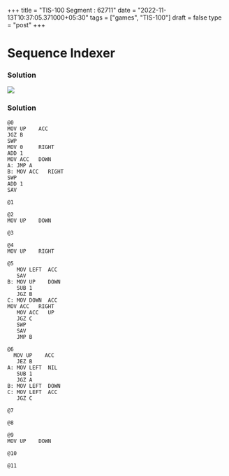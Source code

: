 +++
title = "TIS-100 Segment : 62711"
date = "2022-11-13T10:37:05.371000+05:30"
tags = ["games", "TIS-100"]
draft = false
type = "post"
+++

# Sequence Indexer

### Solution

![](/images/games/tis-100/segment/62711/1.png) 

### Solution

```
@0
MOV UP    ACC
JGZ B
SWP
MOV 0     RIGHT
ADD 1
MOV ACC   DOWN
A: JMP A
B: MOV ACC   RIGHT
SWP
ADD 1
SAV

@1

@2
MOV UP    DOWN

@3

@4
MOV UP    RIGHT

@5
   MOV LEFT  ACC
   SAV
B: MOV UP    DOWN
   SUB 1
   JGZ B
C: MOV DOWN  ACC
MOV ACC   RIGHT
   MOV ACC   UP
   JGZ C
   SWP
   SAV
   JMP B
   
@6
  MOV UP    ACC
   JEZ B
A: MOV LEFT  NIL
   SUB 1
   JGZ A
B: MOV LEFT  DOWN
C: MOV LEFT  ACC
   JGZ C
   
@7

@8

@9
MOV UP    DOWN

@10

@11

```